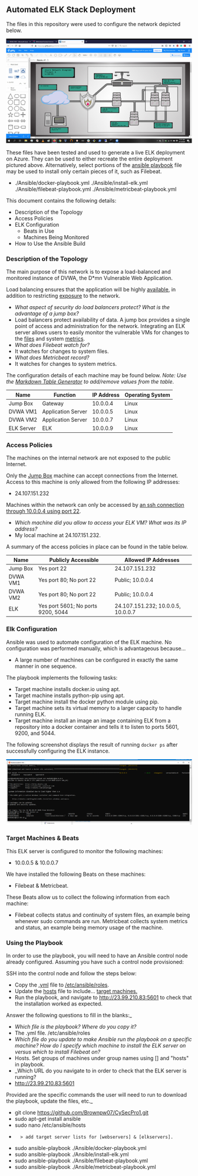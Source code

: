 ## Automated ELK Stack Deployment

The files in this repository were used to configure the network depicted below.

![Red-Team Network](./Diagrams/network_diagram01.jpg)

These files have been tested and used to generate a live ELK deployment on Azure. They can be used to either recreate the entire deployment pictured above. Alternatively, select portions of the <ins>ansible playbook</ins> file may be used to install only certain pieces of it, such as Filebeat.

  - ./Ansible/docker-playbook.yml ./Ansible/install-elk.yml ./Ansible/filebeat-playbook.yml ./Ansible/metricbeat-playbook.yml

This document contains the following details:
- Description of the Topology
- Access Policies
- ELK Configuration
  - Beats in Use
  - Machines Being Monitored
- How to Use the Ansible Build


### Description of the Topology

The main purpose of this network is to expose a load-balanced and monitored instance of DVWA, the D*mn Vulnerable Web Application.

Load balancing ensures that the application will be highly <ins>available</ins>, in addition to restricting <ins>exposure</ins> to the network.
- _What aspect of security do load balancers protect? What is the advantage of a jump box?_
- Load balancers protect availability of data. A jump box provides a single point of access and administration for the network.
Integrating an ELK server allows users to easily monitor the vulnerable VMs for changes to the <ins>files</ins> and system <ins>metrics</ins>.
- _What does Filebeat watch for?_
- It watches for changes to system files.
- _What does Metricbeat record?_
- It watches for changes to system metrics.

The configuration details of each machine may be found below.
_Note: Use the [Markdown Table Generator](http://www.tablesgenerator.com/markdown_tables) to add/remove values from the table_.

| Name       | Function           | IP Address | Operating System |
|------------|--------------------|------------|------------------|
| Jump Box   | Gateway            | 10.0.0.4   | Linux            |
| DVWA VM1   | Application Server | 10.0.0.5   | Linux            |
| DVWA VM2   | Application Server | 10.0.0.7   | Linux            |
| ELK Server | ELK                | 10.0.0.9   | Linux            |

### Access Policies

The machines on the internal network are not exposed to the public Internet. 

Only the <ins>Jump Box</ins> machine can accept connections from the Internet. Access to this machine is only allowed from the following IP addresses:
- 24.107.151.232

Machines within the network can only be accessed by <ins>an ssh connection through 10.0.0.4 using port 22</ins>.
- _Which machine did you allow to access your ELK VM? What was its IP address?_
- My local machine at 24.107.151.232.

A summary of the access policies in place can be found in the table below.

| Name     | Publicly Accessible                 | Allowed IP Addresses               |
|----------|-------------------------------------|------------------------------------|
| Jump Box | Yes port 22                         | 24.107.151.232                     |
| DVWA VM1 | Yes port 80; No port 22             | Public; 10.0.0.4                   |
| DVWA VM2 | Yes port 80; No port 22             | Public; 10.0.0.4                   |
| ELK      | Yes  port 5601; No ports 9200, 5044 | 24.107.151.232; 10.0.0.5, 10.0.0.7 |
### Elk Configuration

Ansible was used to automate configuration of the ELK machine. No configuration was performed manually, which is advantageous because...
- A large number of machines can be configured in exactly the same manner in one sequence.

The playbook implements the following tasks:
- Target machine installs docker.io using apt.
- Target machine installs python-pip using apt.
- Target machine install the docker python module using pip.
- Target machine sets its virtual memory to a larger capacity to handle running ELK.
- Target machine install an image an image containing ELK from a repository into a docker container and tells it to listen to ports 5601, 9200, and 5044.

The following screenshot displays the result of running `docker ps` after successfully configuring the ELK instance.

![The results of running docker ps after successfully configuring the ELK instance.](./Ansible/docker_ps01.png)

### Target Machines & Beats
This ELK server is configured to monitor the following machines:
- 10.0.0.5 & 10.0.0.7

We have installed the following Beats on these machines:
- Filebeat & Metricbeat.

These Beats allow us to collect the following information from each machine:
- Filebeat collects status and continuity of system files, an example being whenever sudo commands are run. Metricbeat collects system metrics and status, an example being memory usage of the machine.

### Using the Playbook
In order to use the playbook, you will need to have an Ansible control node already configured. Assuming you have such a control node provisioned: 

SSH into the control node and follow the steps below:
- Copy the <ins>.yml</ins> file to <ins>/etc/ansible/roles</ins>.
- Update the <ins>hosts</ins> file to include... <ins>target machines.</ins>
- Run the playbook, and navigate to <ins>http://23.99.210.83:5601</ins> to check that the installation worked as expected.

Answer the following questions to fill in the blanks:_
- _Which file is the playbook? Where do you copy it?_
- The .yml file. /etc/ansible/roles
- _Which file do you update to make Ansible run the playbook on a specific machine? How do I specify which machine to install the ELK server on versus which to install Filebeat on?_
- Hosts. Set groups of machines under group names using [] and "hosts" in playbook.
- _Which URL do you navigate to in order to check that the ELK server is running?
- http://23.99.210.83:5601

Provided are the specific commands the user will need to run to download the playbook, update the files, etc._

- git clone https://github.com/Brownpw07/CySecPro1.git
- sudo apt-get install ansible
- sudo nano /etc/ansible/hosts
-       > add target server lists for [webservers] & [elkservers].
- sudo ansible-playbook ./Ansible/docker-playbook.yml
- sudo ansible-playbook ./Ansible/install-elk.yml
- sudo ansible-playbook ./Ansible/filebeat-playbook.yml
- sudo ansible-playbook ./Ansible/metricbeat-playbook.yml

